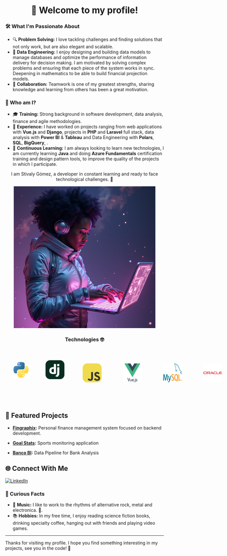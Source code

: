 <h1 align="center">
<strong>🙌 Welcome to my profile!</strong> </br> 
</h1>

### 🛠️ What I'm Passionate About
- 🔍 **Problem Solving:** I love tackling challenges and finding solutions that not only work, but are also elegant and scalable.
- 🎨 **Data Engineering:** I enjoy designing and building data models to manage databases and optimize the performance of information delivery for decision making. I am motivated by solving complex problems and ensuring that each piece of the system works in sync. Deepening in mathematics to be able to build financial projection models.
- 🤝 **Collaboration:** Teamwork is one of my greatest strengths, sharing knowledge and learning from others has been a great motivation.

### 🎯 Who am I?
- 🎓 **Training:** Strong background in software development, data analysis, finance and agile methodologies.
- 💼 **Experience:** I have worked on projects ranging from web applications with **Vue.js** and **Django**, projects in **PHP** and **Laravel** full stack, data analysis with **Power BI** & **Tableau** and Data Engineering with **Polars**, **SQL**, **BigQuery**, .
- 🌱 **Continuous Learning:** I am always looking to learn new technologies, I am currently learning **Java** and doing **Azure Fundamentals** certification training and design pattern tools, to improve the quality of the projects in which I participate.
  
<p align="center">
I am Stivaly Gómez, a developer in constant learning and ready to face technological challenges. 🚀
</p>

<div align="center">
    <img src="VmZqucttCw33nmJDcc7r--1--rjrcy.jpg" width="450" height="450">
</div>

<h3 align="center">
  <strong>Technologies 🤓</strong> </br> </br>
</h3>

<div style="display: flex;" align="center">
  <img src="DeviconPython.svg" alt="Python" width="60" height="60" style="padding: 20px;">&nbsp;&nbsp;
  <img src="SkillIconsDjango.svg" alt="Django" width="60" height="60" style="padding: 20px;">&nbsp;&nbsp;
  <img src="SkillIconsJavascript.svg" alt="JavaScript" width="60" height="60" style="margin: 30px;">&nbsp;&nbsp;
  <img src="DeviconVuejsWordmark.svg" alt="Vuejs" width="60" height="60" style="margin: 30px;">&nbsp;&nbsp;
  <img src="LogosMysql.svg" alt="MySQL" width="60" height="60" style="margin: 30px;">&nbsp;&nbsp;
  <img src="DeviconOracle.svg" alt="Oracle" width="60" height="60" style="margin: 30px;">&nbsp;&nbsp;
  <img src="LogosAzureIcon.svg" alt="Azure" width="60" height="60" style="margin: 30px;">&nbsp;&nbsp;
  <img src="LogosFigma.svg" alt="Figma" width="60" height="60" style="margin: 30px;">&nbsp;&nbsp;
</div></br></br>

## 🚀 Featured Projects

- **[Fingraphix](https://github.com/Stivaly/FinGraphix):** Personal finance management system focused on backend development.

- **[Goal Stats](https://github.com/Stivaly/Goal-Stats):** Sports monitoring application

- **[Banco BI](https://github.com/Stivaly/banco-bi):** Data Pipeline for Bank Analysis

## 🌐 Connect With Me
[![LinkedIn](https://img.shields.io/badge/LinkedIn-blue?style=flat&logo=linkedin)](https://www.linkedin.com/in/stivaly-gomez/)


### 🌟 Curious Facts
- 🎵 **Music:** I like to work to the rhythms of alternative rock, metal and electronica. 🎸.
- 📚 **Hobbies:** In my free time, I enjoy reading science fiction books, drinking specialty coffee, hanging out with friends and playing video games.

---

Thanks for visiting my profile. I hope you find something interesting in my projects, see you in the code! 🚀
